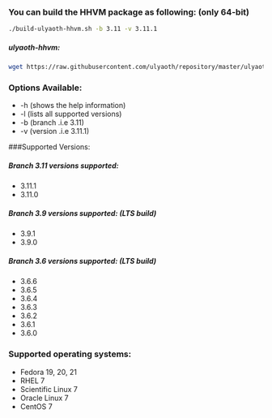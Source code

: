 ### You can build the HHVM package as following: (only 64-bit)

```bash
./build-ulyaoth-hhvm.sh -b 3.11 -v 3.11.1
```
##### ulyaoth-hhvm:
```bash
wget https://raw.githubusercontent.com/ulyaoth/repository/master/ulyaoth-hhvm/build-ulyaoth-hhvm.sh ; chmod +x build-ulyaoth-hhvm.sh ; ./build-ulyaoth-hhvm.sh -b 3.11 -v 3.11.1
```

### Options Available:
* -h (shows the help information)
* -l (lists all supported versions)
* -b (branch .i.e 3.11)
* -v (version .i.e 3.11.1)

###Supported Versions:
##### Branch 3.11 versions supported:
* 3.11.1
* 3.11.0

##### Branch 3.9 versions supported: (LTS build)
* 3.9.1
* 3.9.0

##### Branch 3.6 versions supported: (LTS build)
* 3.6.6
* 3.6.5
* 3.6.4
* 3.6.3
* 3.6.2
* 3.6.1
* 3.6.0

### Supported operating systems:
* Fedora 19, 20, 21
* RHEL 7
* Scientific Linux 7
* Oracle Linux 7
* CentOS 7